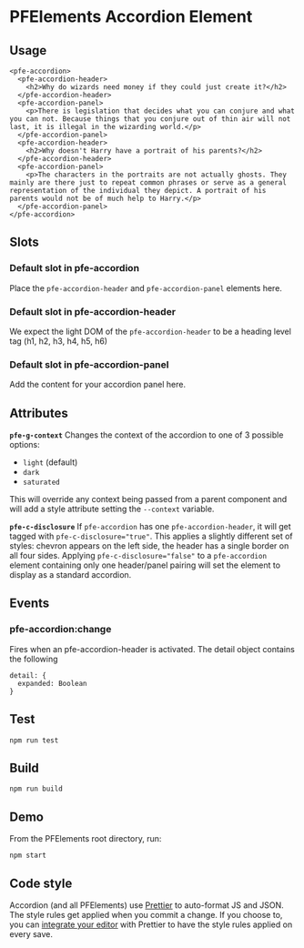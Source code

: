 # PFElements Accordion Element

## Usage

```
<pfe-accordion>
  <pfe-accordion-header>
    <h2>Why do wizards need money if they could just create it?</h2>
  </pfe-accordion-header>
  <pfe-accordion-panel>
    <p>There is legislation that decides what you can conjure and what you can not. Because things that you conjure out of thin air will not last, it is illegal in the wizarding world.</p>
  </pfe-accordion-panel>
  <pfe-accordion-header>
    <h2>Why doesn't Harry have a portrait of his parents?</h2>
  </pfe-accordion-header>
  <pfe-accordion-panel>
    <p>The characters in the portraits are not actually ghosts. They mainly are there just to repeat common phrases or serve as a general representation of the individual they depict. A portrait of his parents would not be of much help to Harry.</p>
  </pfe-accordion-panel>
</pfe-accordion>
```

## Slots

### Default slot in pfe-accordion

Place the `pfe-accordion-header` and `pfe-accordion-panel` elements here.

### Default slot in pfe-accordion-header

We expect the light DOM of the `pfe-accordion-header` to be a heading level tag
(h1, h2, h3, h4, h5, h6)

### Default slot in pfe-accordion-panel

Add the content for your accordion panel here.

## Attributes

**`pfe-g-context`**
Changes the context of the accordion to one of 3 possible options:
- `light` (default)
- `dark`
- `saturated`

This will override any context being passed from a parent component and will add a style attribute setting the `--context` variable.

**`pfe-c-disclosure`**
If `pfe-accordion` has one `pfe-accordion-header`, it will get tagged with `pfe-c-disclosure="true"`. This applies a slightly different set of styles: chevron appears on the left side, the header has a single border on all four sides. Applying `pfe-c-disclosure="false"` to a `pfe-accordion` element containing only one header/panel pairing will set the element to display as a standard accordion.

## Events

### pfe-accordion:change

Fires when an pfe-accordion-header is activated. The detail object contains the
following

```
detail: {
  expanded: Boolean
}
```

## Test

    npm run test

## Build

    npm run build

## Demo

From the PFElements root directory, run:

    npm start

## Code style

Accordion (and all PFElements) use [Prettier][prettier] to auto-format JS and JSON. The style rules get applied when you commit a change. If you choose to, you can [integrate your editor][prettier-ed] with Prettier to have the style rules applied on every save.

[prettier]: https://github.com/prettier/prettier/
[prettier-ed]: https://github.com/prettier/prettier/#editor-integration
[web-component-tester]: https://github.com/Polymer/web-component-tester

